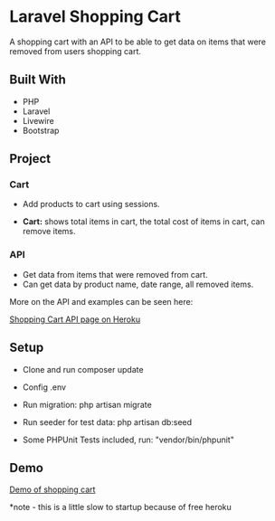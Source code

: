 # Laravel Shopping Cart

A shopping cart with an API to be able to get data on items that were removed from users shopping cart.

## Built With

* PHP
* Laravel
* Livewire
* Bootstrap

## Project
### Cart

* Add products to cart using sessions.

* **Cart:** shows total items in cart, the total cost of items in cart, can remove items.

### API

* Get data from items that were removed from cart.
* Can get data by product name, date range, all removed items.

More on the API and examples can be seen here:

[Shopping Cart API page on Heroku](https://floating-tor-59169.herokuapp.com/api)

## Setup
* Clone and run composer update

* Config .env

* Run migration: php artisan migrate

* Run seeder for test data: php artisan db:seed

* Some PHPUnit Tests included, run: "vendor/bin/phpunit"

## Demo

[Demo of shopping cart](https://floating-tor-59169.herokuapp.com/api)

*note - this is a little slow to startup because of free heroku